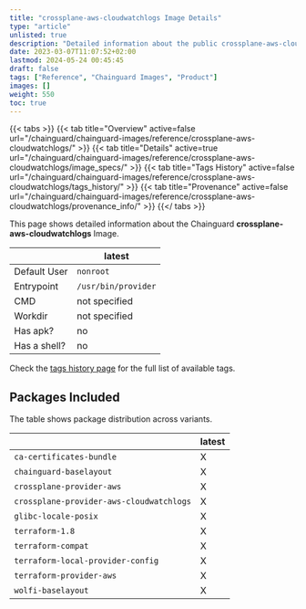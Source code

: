 ```yaml
---
title: "crossplane-aws-cloudwatchlogs Image Details"
type: "article"
unlisted: true
description: "Detailed information about the public crossplane-aws-cloudwatchlogs Chainguard Image."
date: 2023-03-07T11:07:52+02:00
lastmod: 2024-05-24 00:45:45
draft: false
tags: ["Reference", "Chainguard Images", "Product"]
images: []
weight: 550
toc: true
---
```


{{< tabs >}}
{{< tab title="Overview" active=false url="/chainguard/chainguard-images/reference/crossplane-aws-cloudwatchlogs/" >}}
{{< tab title="Details" active=true url="/chainguard/chainguard-images/reference/crossplane-aws-cloudwatchlogs/image_specs/" >}}
{{< tab title="Tags History" active=false url="/chainguard/chainguard-images/reference/crossplane-aws-cloudwatchlogs/tags_history/" >}}
{{< tab title="Provenance" active=false url="/chainguard/chainguard-images/reference/crossplane-aws-cloudwatchlogs/provenance_info/" >}}
{{</ tabs >}}

This page shows detailed information about the Chainguard **crossplane-aws-cloudwatchlogs** Image.

|              | latest              |
|--------------|---------------------|
| Default User | `nonroot`           |
| Entrypoint   | `/usr/bin/provider` |
| CMD          | not specified       |
| Workdir      | not specified       |
| Has apk?     | no                  |
| Has a shell? | no                  |

Check the [tags history page](/chainguard/chainguard-images/reference/crossplane-aws-cloudwatchlogs/tags_history/) for the full list of available tags.

## Packages Included
The table shows package distribution across variants.

|                                          | latest |
|------------------------------------------|--------|
| `ca-certificates-bundle`                 | X      |
| `chainguard-baselayout`                  | X      |
| `crossplane-provider-aws`                | X      |
| `crossplane-provider-aws-cloudwatchlogs` | X      |
| `glibc-locale-posix`                     | X      |
| `terraform-1.8`                          | X      |
| `terraform-compat`                       | X      |
| `terraform-local-provider-config`        | X      |
| `terraform-provider-aws`                 | X      |
| `wolfi-baselayout`                       | X      |

